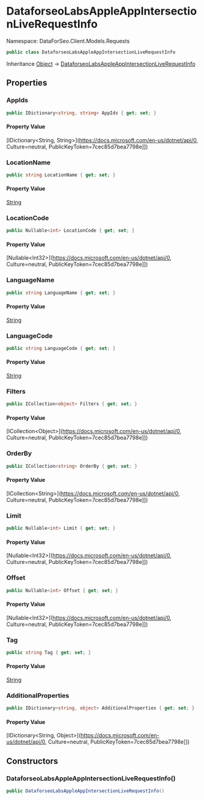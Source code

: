 # DataforseoLabsAppleAppIntersectionLiveRequestInfo

Namespace: DataForSeo.Client.Models.Requests

```csharp
public class DataforseoLabsAppleAppIntersectionLiveRequestInfo
```

Inheritance [Object](https://docs.microsoft.com/en-us/dotnet/api/Object) → [DataforseoLabsAppleAppIntersectionLiveRequestInfo](./DataforseoLabsAppleAppIntersectionLiveRequestInfo.md)

## Properties

### **AppIds**

```csharp
public IDictionary<string, string> AppIds { get; set; }
```

#### Property Value

[IDictionary&lt;String, String&gt;](https://docs.microsoft.com/en-us/dotnet/api/0, Culture=neutral, PublicKeyToken=7cec85d7bea7798e]])<br>

### **LocationName**

```csharp
public string LocationName { get; set; }
```

#### Property Value

[String](https://docs.microsoft.com/en-us/dotnet/api/String)<br>

### **LocationCode**

```csharp
public Nullable<int> LocationCode { get; set; }
```

#### Property Value

[Nullable&lt;Int32&gt;](https://docs.microsoft.com/en-us/dotnet/api/0, Culture=neutral, PublicKeyToken=7cec85d7bea7798e]])<br>

### **LanguageName**

```csharp
public string LanguageName { get; set; }
```

#### Property Value

[String](https://docs.microsoft.com/en-us/dotnet/api/String)<br>

### **LanguageCode**

```csharp
public string LanguageCode { get; set; }
```

#### Property Value

[String](https://docs.microsoft.com/en-us/dotnet/api/String)<br>

### **Filters**

```csharp
public ICollection<object> Filters { get; set; }
```

#### Property Value

[ICollection&lt;Object&gt;](https://docs.microsoft.com/en-us/dotnet/api/0, Culture=neutral, PublicKeyToken=7cec85d7bea7798e]])<br>

### **OrderBy**

```csharp
public ICollection<string> OrderBy { get; set; }
```

#### Property Value

[ICollection&lt;String&gt;](https://docs.microsoft.com/en-us/dotnet/api/0, Culture=neutral, PublicKeyToken=7cec85d7bea7798e]])<br>

### **Limit**

```csharp
public Nullable<int> Limit { get; set; }
```

#### Property Value

[Nullable&lt;Int32&gt;](https://docs.microsoft.com/en-us/dotnet/api/0, Culture=neutral, PublicKeyToken=7cec85d7bea7798e]])<br>

### **Offset**

```csharp
public Nullable<int> Offset { get; set; }
```

#### Property Value

[Nullable&lt;Int32&gt;](https://docs.microsoft.com/en-us/dotnet/api/0, Culture=neutral, PublicKeyToken=7cec85d7bea7798e]])<br>

### **Tag**

```csharp
public string Tag { get; set; }
```

#### Property Value

[String](https://docs.microsoft.com/en-us/dotnet/api/String)<br>

### **AdditionalProperties**

```csharp
public IDictionary<string, object> AdditionalProperties { get; set; }
```

#### Property Value

[IDictionary&lt;String, Object&gt;](https://docs.microsoft.com/en-us/dotnet/api/0, Culture=neutral, PublicKeyToken=7cec85d7bea7798e]])<br>

## Constructors

### **DataforseoLabsAppleAppIntersectionLiveRequestInfo()**

```csharp
public DataforseoLabsAppleAppIntersectionLiveRequestInfo()
```
